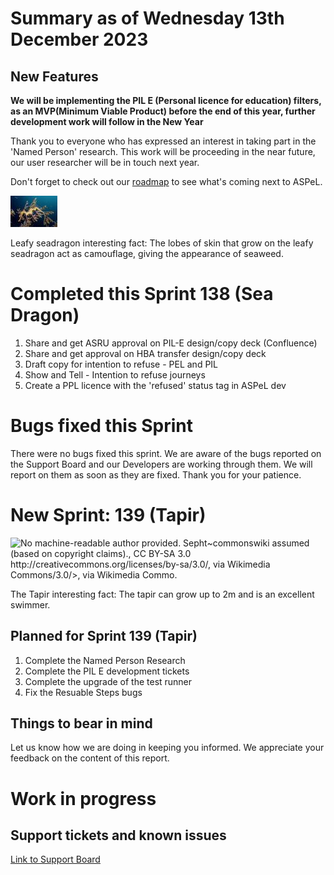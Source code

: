 # Summary as of Wednesday 13th December 2023

## New Features

**We will be implementing the PIL E (Personal licence for education) filters, as an MVP(Minimum Viable Product) before the end of this year, further development work will follow in the New Year**


Thank you to everyone who has expressed an interest in taking part in the 'Named Person' research. This work will be proceeding in the near future, our user researcher will be in touch next year. 
 
Don't forget to check out our [roadmap](https://roadmap.prodpad.com/937455be-8d08-11ed-aa53-2a7db0eb1d9c) to see what's coming next to ASPeL.




![James Rosindell, CC BY-SA 4.0 <https://creativecommons.org/licenses/by-sa/4.0>, via Wikimedia Commons](graphs/Leafy_Seadragon_on_Kangaroo_Island.jpg)





Leafy seadragon interesting fact: The lobes of skin that grow on the leafy seadragon act as camouflage, giving the appearance of seaweed.


# Completed this Sprint 138 (Sea Dragon)

1. Share and get ASRU approval on PIL-E design/copy deck (Confluence)
2. Share and get approval on HBA transfer design/copy deck
3. Draft copy for intention to refuse - PEL and PIL
4. Show and Tell - Intention to refuse journeys
5. Create a PPL licence with the 'refused' status tag in ASPeL dev


# Bugs fixed this Sprint

There were no bugs fixed this sprint. We are aware of the bugs reported on the Support Board and our Developers are working through them. We will report on them as soon as they are fixed.
Thank you for your patience.


 

# New Sprint: 139 (Tapir)

![No machine-readable author provided. Sepht~commonswiki assumed (based on copyright claims)., CC BY-SA 3.0 <http://creativecommons.org/licenses/by-sa/3.0/>, via Wikimedia Commons/3.0/>, via Wikimedia Commo.](graphs/.jpg)





The Tapir interesting fact: The tapir can grow up to 2m and is an excellent swimmer.

## Planned for Sprint 139 (Tapir)
1) Complete the Named Person Research
2) Complete the PIL E development tickets
3) Complete the upgrade of the test runner
4) Fix the Resuable Steps bugs


## Things to bear in mind
Let us know how we are doing in keeping you informed. We appreciate your feedback on the content of this report.

# Work in progress

## Support tickets and known issues
[Link to Support Board](https://collaboration.homeoffice.gov.uk/jira/secure/RapidBoard.jspa?rapidView=1717)








